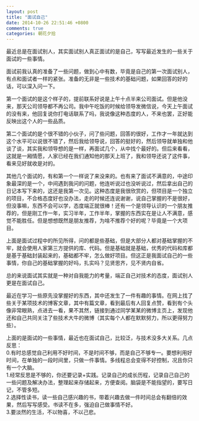 ```yaml
---
layout: post
title: "面试自己"
date: 2014-10-26 22:51:46 +0800
comments: true
categories: 朝花夕拾
---
```


最近总是在面试别人，其实面试别人真正面试的是自己，写写最近发生的一些关于面试的一些事情。  

面试前我认真的准备了一些问题，做到心中有数，毕竟是自己的第一次面试别人，有点和面试者一样的紧张。准备的无非是一些技术的基础问题，如果回答的好的话，可以深入问一下。  

第一个面试的是这个样子的，提前联系好说是上午十点半来公司面试。但是他没来，那天公司领导都不再公司。我中午吃饭的时候给领导发微信说，今天上午面试的没有来，他回复说你打电话联系了吗，我说像这种态度的人，不来也罢，正好能反映出这个人的一些品质。  

第二个面试的是个很不错的小伙子，问了些问题，回答的很好，工作才一年就达到这个水平可以说很不错了，然后我给领导说，回答的挺好的，然后领导就单独和他谈了谈，其实我和领导想的是一样，再面试几个，从中找个最好的。但后来看看，这就是一厢情愿，人家已经在我们通知他的那天上班了，我和领导还说了这件事，看来见好就收是对的。  

其他几个面试的，有和第一个一样说了来没来的。也有来了面试不满意的，中途印象最深的是一个，中间遇到我问的问题，他连听说过也没听说过，然后拿出自己的日记本写下来的，这还是我第一次见。这种态度是我很欣赏的，但项目是一个独立的项目，不合格态度好也没办法，走的时候还连说谢谢，说自己掌握的不是很好，但没事嘛，东西不会可以学，态度端正就很棒！还有一个是领导认识的一个朋友推荐的，但是刚工作一年，实习半年，工作半年，掌握的东西实在是让人不满意，感觉不能胜任。但是想想既然是朋友推荐，为啥不推荐个好的呢？毕竟是一个大项目。  

上面是面试过程中的所见所得，问的都是些基础，但是大部分人都对基础掌握的不牢，就会使用人家第三方提供的库、代码。但是基础就是基础，优秀的代码和库都是基于基础封装起来的，基础都不牢，怎么做好项目。但这正是我面试自己的一些事情，你自己的基础掌握的好吗，扎实吗？见贤思齐，见不贤内自省。  

总的来说面试其实就是一种对自我能力的考量，端正自己对技术的态度，面试别人更是在面试自己。  

最近在学习一些原先没掌握好的东西，其中还发生了一件有趣的事情。在网上找了些关于某项技术的博客文章，其中有篇文章，看到最后有人回复点赞，看到有个头像非常眼熟，点进去一看，果不其然，链接到通过同学某某的微博主页上，发现他还和自己共同关注了些技术大牛的微博（其实每个人都在默默努力，所以更得努力些）。  

上面的是面试的一些事情，最近也在面试自己，比较泛，与技术没多大关系。几点反思：  
0.有时总感觉自己利用不好时间，不是时间不够，而是自己不够专一。要想利用好时间，在单独的一段时间里，只做一件事情。多线程总会变得不好控制，况且你只有一个大脑。  
1.经常反思是不够的，你还要记录+实践。记录自己的成长历程，记录自己自己的一些问题及解决办法，整理起来存储起来，方便查阅。脑袋是不能指望的，要写日记，不管多短。  
2.选择性读书，读一些自己感兴趣的书，带着兴趣去做一件时间总会有翻倍的效果，然后写写感受。书读不在多，强迫自己做事情不好。  
3.要淡然的生活，不以物喜，不以己悲。 


